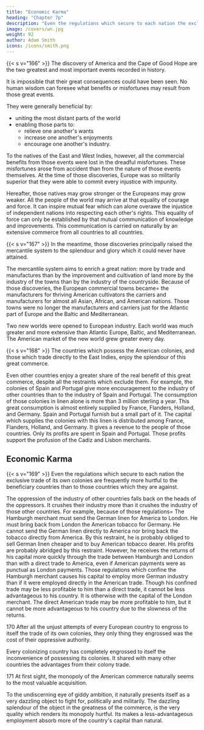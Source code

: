```yaml
---
title: "Economic Karma"
heading: "Chapter 7p"
description: "Even the regulations which secure to each nation the exclusive trade of its own colonies are frequently more hurtful to the beneficiary countries than to those countries which they are against"
image: /covers/wn.jpg
weight: 92
author: Adam Smith
icons: /icons/smith.png
---
```



{{< s v="166" >}} The discovery of America and the Cape of Good Hope are the two greatest and most important events recorded in history.

It is impossible that their great consequences could have been seen.
No human wisdom can foresee what benefits or misfortunes may result from those great events.

They were generally beneficial by:
- uniting the most distant parts of the world
- enabling those parts to:
  - relieve one another's wants
  - increase one another's enjoyments
  - encourage one another's industry.

To the natives of the East and West Indies, however, all the commercial benefits from those events were lost in the dreadful misfortunes.
    These misfortunes arose from accident than from the nature of those events themselves.
    At the time of those discoveries, Europe was so militarily superior that they were able to commit every injustice with impunity.

Hereafter, those natives may grow stronger or the Europeans may grow weaker.
    All the people of the world may arrive at that equality of courage and force.
    It can inspire mutual fear which can alone overawe the injustice of independent nations into respecting each other's rights.
        This equality of force can only be established by that mutual communication of knowledge and improvements.
            This communication is carried on naturally by an extensive commerce from all countries to all countries.


{{< s v="167" >}} In the meantime, those discoveries principally raised the mercantile system to the splendour and glory which it could never have attained.

The mercantile system aims to enrich a great nation:
more by trade and manufactures than by the improvement and cultivation of land
more by the industry of the towns than by the industry of the countryside.
Because of those discoveries, the European commercial towns became= 
the manufacturers for thriving American cultivators
the carriers and manufacturers for almost all Asian, African, and American nations.
Those towns were no longer the manufacturers and carriers just for the Atlantic part of Europe and the Baltic and Mediterranean.

Two new worlds were opened to European industry.
Each world was much greater and more extensive than Atlantic Europe, Baltic, and Mediterranean.
The American market of the new world grew greater every day.

{{< s v="168" >}} The countries which possess the American colonies, and those which trade directly to the East Indies, enjoy the splendour of this great commerce.

Even other countries enjoy a greater share of the real benefit of this great commerce, despite all the restraints which exclude them.
For example, the colonies of Spain and Portugal give more encouragement to the industry of other countries than to the industry of Spain and Portugal.
The consumption of those colonies in linen alone is more than 3 million sterling a year.
This great consumption is almost entirely supplied by France, Flanders, Holland, and Germany.
Spain and Portugal furnish but a small part of it.
The capital which supplies the colonies with this linen is distributed among France, Flanders, Holland, and Germany.
It gives a revenue to the people of those countries.
Only its profits are spent in Spain and Portugal.
    Those profits support the profusion of the Cadiz and Lisbon merchants.


## Economic Karma

{{< s v="169" >}} Even the regulations which secure to each nation the exclusive trade of its own colonies are frequently more hurtful to the beneficiary countries than to those countries which they are against.

The oppression of the industry of other countries falls back on the heads of the oppressors.
It crushes their industry more than it crushes the industry of those other countries.
For example, because of those regulations= 
    The Hamburgh merchant must send the German linen for America to London.
        He must bring back from London the American tobacco for Germany.
        He cannot send the German linen directly to America nor bring back the tobacco directly from America.
        By this restraint, he is probably obliged to sell German linen cheaper and to buy American tobacco dearer.
        His profits are probably abridged by this restraint.
        However, he receives the returns of his capital more quickly through the trade between Hamburgh and London than with a direct trade to America, even if American payments were as punctual as London payments.
            Those regulations which confine the Hamburgh merchant causes his capital to employ more German industry than if it were employed directly in the American trade.
            Though his confined trade may be less profitable to him than a direct trade, it cannot be less advantageous to his country.
        It is otherwise with the capital of the London merchant.
            The direct American trade may be more profitable to him, but it cannot be more advantageous to his country due to the slowness of the returns.

170 After all the unjust attempts of every European country to engross to itself the trade of its own colonies, they only thing they engrossed was the cost of their oppressive authority.

Every colonizing country has completely engrossed to itself the inconvenience of possessing its colonies.
It shared with many other countries the advantages from their colony trade.

171 At first sight, the monopoly of the American commerce naturally seems to the most valuable acquisition.

To the undiscerning eye of giddy ambition, it naturally presents itself as a very dazzling object to fight for, politically and militarily.
The dazzling splendour of the object in the greatness of the commerce, is the very quality which renders its monopoly hurtful.
Its makes a less-advantageous employment absorb more of the country's capital than natural.
